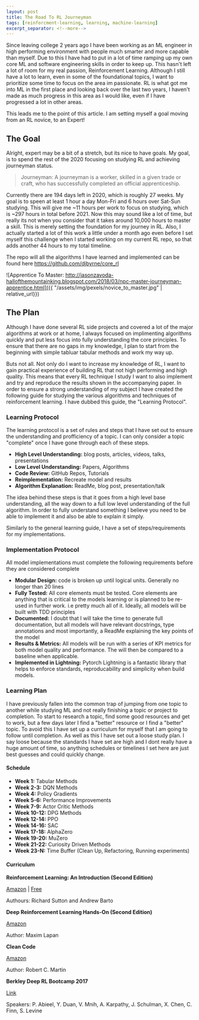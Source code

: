 ```yaml
---
layout: post
title: The Road To RL Journeyman
tags: [reinforcment-learning, learning, machine-learning]
excerpt_separator: <!--more-->
---
```


Since leaving college 2 years ago I have been working as an ML engineer in high performing environment with people
much smarter and more capable than myself. Due to this I have had to put in a lot of time ramping up my own core ML and 
software engineering skills in order to keep up. This hasn't left a lot of room for my real passion, Reinforcement Learning. 
Although I still have a lot to learn, even in some of the foundational topics, I want to prioritize some time to focus 
on the area im passionate. RL is what got me into ML in the first place and looking back over the last two years, I 
haven't made as much progress in this area as I would like, even if I have progressed a lot in other areas.

This leads me to the point of this article. I am setting myself a goal moving from an RL novice, to an Expert! 

## The Goal

Alright, expert may be a bit of a stretch, but its nice to have goals. My goal, is to spend the rest of the 2020 focusing
on studying RL and achieving journeyman status. 

> Journeyman: A journeyman is a worker, skilled in a given trade or craft, who has successfully completed an official apprenticeship.

Currently there are 194 days left in 2020, which is roughly 27 weeks. My goal is to speen at least 1 hour a day Mon-Fri
and 6 hours over Sat-Sun studying. This will give me ~11 hours per work to focus on studying, which is ~297 hours in total
before 2021. Now this may sound like a lot of time, but really its not when you consider that it takes around 10,000 hours 
to master a skill. This is merely setting the foundation for my journey in RL. Also, I actually started a lot of this
work a little under a month ago even before I set myself this challenge when I started working on my current RL repo, 
so that adds another 44 hours to my total timeline. 

The repo will all the algorithms I have learned and implemented can be found here https://github.com/djbyrne/core_rl

![Apprentice To Master: http://jasonzavoda-hallofthemountainking.blogspot.com/2018/03/npc-master-journeyman-apprentice.html]({{ "/assets/img/pexels/novice_to_master.jpg" | relative_url}})

## The Plan

Although I have done several RL side projects and covered a lot of the major algorithms at work or at home, I always focused
on implimenting algorithms quickly and put less focus into fully understanding the core principles. To ensure that there 
are no gaps in my knowledge, I plan to start from the beginning with simple tabluar tabular methods and work my way up.

Buts not all. Not only do I want to increase my knowledge of RL, I want to gain practical experience of building RL 
that not high performing and high quality. This means that every RL technique I study I want to also implement and
try and reproduce the results shown in the accompanying paper. In order to ensure a strong understanding of my subject
I have created the following guide for studying the various algorithms and techniques of reinforcement learning. I have 
dubbed this guide, the "Learning Protocol".

### Learning Protocol

The learning protocol is a set of rules and steps that I have set out to ensure the understanding and profficiency of a 
topic. I can only consider a topic "complete" once I have gone through each of these steps. 

- **High Level Understanding:** blog posts, articles, videos, talks, presentations
- **Low Level Understanding:** Papers, Algorithms
- **Code Review:** GitHub Repos, Tutorials
- **Reimplementation:** Recreate model and results
- **Algorithm Explanation:** ReadMe, blog post, presentation/talk

The idea behind these steps is that it goes from a high level base understanding, all the way down to a full low level 
understanding of the full algorithm. In order to fully understand something I believe you need to be able to implement 
it and also be able to explain it simply.

Similarly to the general learning guide, I have a set of steps/requirements for my implementations.

### Implementation Protocol

All model implementations must complete the following requirements before they are considered complete

- **Modular Design:** code is broken up until logical units. Generally no longer than 20 lines
- **Fully Tested:** All core elements must be tested. Core elements are anything that is critical to the models learning
or is planned to be re-used in further work. i.e pretty much all of it. Ideally, all models will be built with TDD 
principles
- **Documented:** I doubt that I will take the time to generate full documentation, but all models will have relevant 
docstrings, type annotations and most importantly, a ReadMe explaining the key points of the model
- **Results & Metrics:** All models will be run with a series of KPI metrics for both model quality and performance. 
The will then be compared to a baseline when applicable.
- **Implemented in Lightning:** Pytorch Lightning is a fantastic library that helps to enforce standards,
reproducability and simplicity when build models.

### Learning Plan
I have previously fallen into the common trap of jumping from one topic to another while studying ML and not really 
finishing a topic or project to completion. To start to research a topic, find some good resources and get to work, but
a few days later I find a "better" resource or I find a "better" topic. To avoid this I have set up a curriculum for
myself that I am going to follow until completion. As well as this I have set out a loose study plan. I say loose 
because the standards I have set are high and I dont really have a huge amount of time, so anything schedules or 
timelines I set here are just best guesses and could quickly change.


#### Schedule

- **Week 1:** Tabular Methods 
- **Week 2-3:** DQN Methods 
- **Week 4:** Policy Gradients 
- **Week 5-6:** Performance Improvements 
- **Week 7-9:** Actor Critic Methods 
- **Week 10-12:** DPG Methods 
- **Week 12-14:** PPO 
- **Week 14-16:** SAC 
- **Week 17-18:** AlphaZero 
- **Week 19-20:** MuZero
- **Week 21-22:** Curiosity Driven Methods
- **Week 23-N:** Time Buffer (Clean Up, Refactoring, Running experiments)

#### Curriculum
<!--more-->
**Reinforcement Learning: An Introduction (Second Edition)**

[Amazon](https://www.amazon.com/Reinforcement-Learning-Introduction-Adaptive-Computation/dp/0262039249/ref=dp_ob_title_bk) |
[Free](http://incompleteideas.net/book/the-book-2nd.html)

Authours: Richard Sutton and Andrew Barto


**Deep Reinforcement Learning Hands-On (Second Edition)**

[Amazon](https://www.amazon.com/Deep-Reinforcement-Learning-Hands-optimization/dp/1838826998/ref=pd_sbs_14_1/132-1078346-6339908?_encoding=UTF8&pd_rd_i=1838826998&pd_rd_r=91d3597d-a650-45f2-b165-5af50e7da3c8&pd_rd_w=gkTl9&pd_rd_wg=XQfeK&pf_rd_p=d28ef93e-22cf-4527-b60a-90c984b5663d&pf_rd_r=JRBTA1QQ2FHXKTVFWZP5&psc=1&refRID=JRBTA1QQ2FHXKTVFWZP5)

Author: Maxim Lapan

**Clean Code**

[Amazon](https://www.amazon.co.uk/Clean-Code-Handbook-Software-Craftsmanship/dp/0132350882/ref=asc_df_0132350882/?tag=googshopuk-21&linkCode=df0&hvadid=310913487979&hvpos=&hvnetw=g&hvrand=6297754362327610356&hvpone=&hvptwo=&hvqmt=&hvdev=c&hvdvcmdl=&hvlocint=&hvlocphy=1007880&hvtargid=pla-435472505264&psc=1&th=1&psc=1)

Author: Robert C. Martin

**Berkley Deep RL Bootcamp 2017**

[Link](https://sites.google.com/view/deep-rl-bootcamp/lectures)

Speakers: P. Abieel, Y. Duan, V. Mnih, A. Karpathy, J. Schulman, X. Chen, C. Finn, S. Levine
